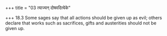 +++
title = "03 त्याज्यन् दोषवदित्येके"

+++
18.3 Some sages say that all actions should be given up as evil; others
declare that works such as sacrifices, gifts and austerities should not
be given up.

